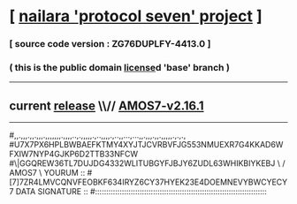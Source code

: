 
# [ [nailara 'protocol seven' project](http://nailara.network/) ]

### [ source code version : ZG76DUPLFY-4413.0 ]

### ( this is the public domain [license](../license)d 'base' branch )
---
## current [release](https://github.com/nailara-technologies/protocol-7/releases) \\\\// [AMOS7-v2.16.1](https://github.com/nailara-technologies/protocol-7/releases/tag/AMOS7-v2.16.1)
---

#,,.,,,.,,.,,,.,,,,,,,.,,,,..,.,,,,,.,..,,,,.,..,,...,...,,.,,,.,,.,,,,,.,.,.,
#U7X7PX6HPLBWBAEFKTMY4XYJTJCVRBVFJG553NMUEXR7G4KKAD6WFXIW7NYP4GJKP6D2TTB33NFCW
#\\\|GGQREW36TL7DUJDG4332WLITUBGYFJBJY6ZUDL63WHIKBIYKEBJ \ / AMOS7 \ YOURUM ::
#\[7]7ZR4LMVCQNVFEOBKF634IRYZ6CY37HYEK23E4DOEMNEVYBWCYECY 7  DATA SIGNATURE ::
#:::::::::::::::::::::::::::::::::::::::::::::::::::::::::::::::::::::::::::::
